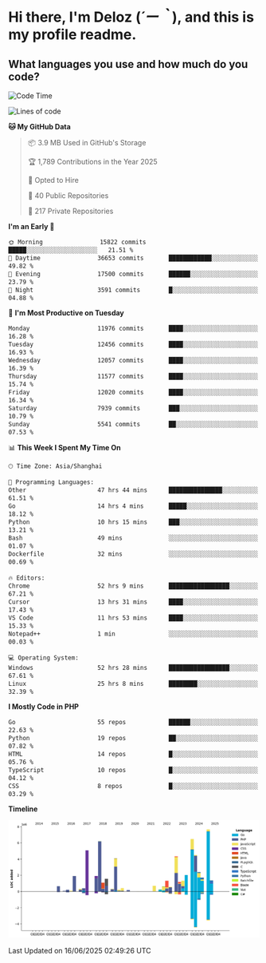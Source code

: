 # **Hi there, I'm Deloz (*´ー｀*), and this is my profile readme.**

## **What languages you use and how much do you code?**

<!--START_SECTION:waka-->
![Code Time](http://img.shields.io/badge/Code%20Time-6%2C664%20hrs%2039%20mins-blue)

![Lines of code](https://img.shields.io/badge/From%20Hello%20World%20I%27ve%20Written-60.8%20million%20lines%20of%20code-blue)

**🐱 My GitHub Data** 

> 📦 3.9 MB Used in GitHub's Storage 
 > 
> 🏆 1,789 Contributions in the Year 2025
 > 
> 💼 Opted to Hire
 > 
> 📜 40 Public Repositories 
 > 
> 🔑 217 Private Repositories 
 > 
**I'm an Early 🐤** 

```text
🌞 Morning                15822 commits       █████░░░░░░░░░░░░░░░░░░░░   21.51 % 
🌆 Daytime                36653 commits       ████████████░░░░░░░░░░░░░   49.82 % 
🌃 Evening                17500 commits       ██████░░░░░░░░░░░░░░░░░░░   23.79 % 
🌙 Night                  3591 commits        █░░░░░░░░░░░░░░░░░░░░░░░░   04.88 % 
```
📅 **I'm Most Productive on Tuesday** 

```text
Monday                   11976 commits       ████░░░░░░░░░░░░░░░░░░░░░   16.28 % 
Tuesday                  12456 commits       ████░░░░░░░░░░░░░░░░░░░░░   16.93 % 
Wednesday                12057 commits       ████░░░░░░░░░░░░░░░░░░░░░   16.39 % 
Thursday                 11577 commits       ████░░░░░░░░░░░░░░░░░░░░░   15.74 % 
Friday                   12020 commits       ████░░░░░░░░░░░░░░░░░░░░░   16.34 % 
Saturday                 7939 commits        ███░░░░░░░░░░░░░░░░░░░░░░   10.79 % 
Sunday                   5541 commits        ██░░░░░░░░░░░░░░░░░░░░░░░   07.53 % 
```


📊 **This Week I Spent My Time On** 

```text
🕑︎ Time Zone: Asia/Shanghai

💬 Programming Languages: 
Other                    47 hrs 44 mins      ███████████████░░░░░░░░░░   61.51 % 
Go                       14 hrs 4 mins       █████░░░░░░░░░░░░░░░░░░░░   18.12 % 
Python                   10 hrs 15 mins      ███░░░░░░░░░░░░░░░░░░░░░░   13.21 % 
Bash                     49 mins             ░░░░░░░░░░░░░░░░░░░░░░░░░   01.07 % 
Dockerfile               32 mins             ░░░░░░░░░░░░░░░░░░░░░░░░░   00.69 % 

🔥 Editors: 
Chrome                   52 hrs 9 mins       █████████████████░░░░░░░░   67.21 % 
Cursor                   13 hrs 31 mins      ████░░░░░░░░░░░░░░░░░░░░░   17.43 % 
VS Code                  11 hrs 53 mins      ████░░░░░░░░░░░░░░░░░░░░░   15.33 % 
Notepad++                1 min               ░░░░░░░░░░░░░░░░░░░░░░░░░   00.03 % 

💻 Operating System: 
Windows                  52 hrs 28 mins      █████████████████░░░░░░░░   67.61 % 
Linux                    25 hrs 8 mins       ████████░░░░░░░░░░░░░░░░░   32.39 % 
```

**I Mostly Code in PHP** 

```text
Go                       55 repos            ██████░░░░░░░░░░░░░░░░░░░   22.63 % 
Python                   19 repos            ██░░░░░░░░░░░░░░░░░░░░░░░   07.82 % 
HTML                     14 repos            █░░░░░░░░░░░░░░░░░░░░░░░░   05.76 % 
TypeScript               10 repos            █░░░░░░░░░░░░░░░░░░░░░░░░   04.12 % 
CSS                      8 repos             █░░░░░░░░░░░░░░░░░░░░░░░░   03.29 % 
```



**Timeline**

![Lines of Code chart](https://raw.githubusercontent.com/deloz/deloz/main/assets/bar_graph.png)


 Last Updated on 16/06/2025 02:49:26 UTC
<!--END_SECTION:waka-->
